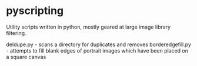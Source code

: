 # pyscripting
Utility scripts written in python, mostly geared at large image library filtering. 

deldupe.py - scans a directory for duplicates and removes
borderedgefill.py - attempts to fill blank edges of portrait images which have been placed on a square canvas
